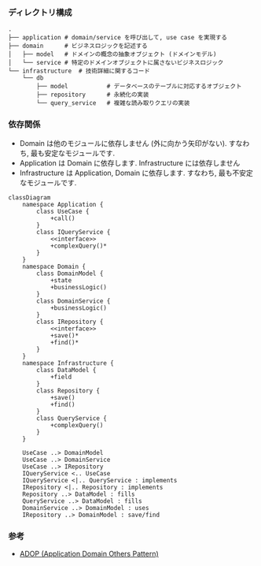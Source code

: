### ディレクトリ構成

```
.
├── application # domain/service を呼び出して, use case を実現する
├── domain      # ビジネスロジックを記述する
│   ├── model   # ドメインの概念の抽象オブジェクト (ドメインモデル)
│   └── service # 特定のドメインオブジェクトに属さないビジネスロジック
└── infrastructure  # 技術詳細に関するコード
    └── db
        ├── model           # データベースのテーブルに対応するオブジェクト
        ├── repository      # 永続化の実装
        └── query_service   # 複雑な読み取りクエリの実装
```

### 依存関係

- Domain は他のモジュールに依存しません (外に向かう矢印がない). すなわち, 最も安定なモジュールです.
- Application は Domain に依存します. Infrastructure には依存しません
- Infrastructure は Application, Domain に依存します. すなわち, 最も不安定なモジュールです.

```mermaid
classDiagram
    namespace Application {
        class UseCase {
            +call()
        }
        class IQueryService {
            <<interface>>
            +complexQuery()*
        }
    }
    namespace Domain {
        class DomainModel {
            +state
            +businessLogic()
        }
        class DomainService {
            +businessLogic()
        }
        class IRepository {
            <<interface>>
            +save()*
            +find()*
        }
    }
    namespace Infrastructure {
        class DataModel {
            +field
        }
        class Repository {
            +save()
            +find()
        }
        class QueryService {
            +complexQuery()
        }
    }

    UseCase ..> DomainModel
    UseCase ..> DomainService
    UseCase ..> IRepository
    IQueryService <.. UseCase
    IQueryService <|.. QueryService : implements
    IRepository <|.. Repository : implements
    Repository ..> DataModel : fills
    QueryService ..> DataModel : fills
    DomainService ..> DomainModel : uses
    IRepository ..> DomainModel : save/find
```

### 参考

- [ADOP (Application Domain Others Pattern)](https://nrslib.com/adop/)
